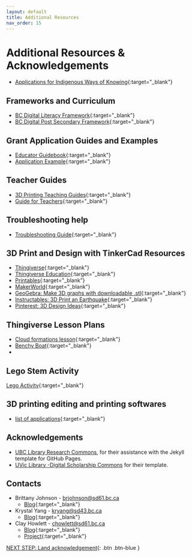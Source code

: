 ```yaml
---
layout: default
title: Additional Resources
nav_order: 15
---
```

# Additional Resources & Acknowledgements
- [Applications for Indigenous Ways of Knowing](https://aboriginalresourcesforteachers.weebly.com/digital-resources.html){:target="_blank"}
  
## Frameworks and Curriculum
- [BC Digital Literacy Framework](https://www2.gov.bc.ca/assets/gov/education/kindergarten-to-grade-12/teach/teaching-tools/digital-literacy-framework.pdf){:target="_blank"}
- [BC Digital Post Secondary Framework](https://www2.gov.bc.ca/assets/gov/education/post-secondary-education/institution-resources-administration/digital-learning-strategy/bc_post-secondary_digital_literacy_framework.pdf){:target="_blank"}

## Grant Application Guides and Examples
- [Educator Guidebook](https://www.makerbot.com/educators-guidebook/){:target="_blank"}
- [Application Example](https://docs.google.com/document/d/1ZaAOQn6u8P8Xu_PIn9yQn7sKPVzd9ziXMjDjSG3Exsw/edit?tab=t.0){:target="_blank"}

## Teacher Guides
- [3D Printing Teaching Guides](https://teachers-ab.libguides.com/3dprinting/books){:target="_blank"}
- [Guide for Teachers](https://www.stem.org.uk/system/files/elibrary-resources/2018/09/PrintLab%20-%203D%20Printing%20Guide%20for%20Teachers.pdf){:target="_blank"}

## Troubleshooting help
- [Troubleshooting Guide](https://www.simplify3d.com/resources/print-quality-troubleshooting/){:target="_blank"}

## 3D Print and Design with TinkerCad Resources
- [Thingiverse](https://www.thingiverse.com/){:target="_blank"}
- [Thingiverse Education](https://www.thingiverse.com/education){:target="_blank"}
- [Printables](https://www.printables.com/model){:target="_blank"}
- [MakerWorld](https://makerworld.com/en){:target="_blank"}
- [GeoGebra: Make 3D graphs with downloadable .stl](https://www.geogebra.org/3d?lang=en){:target="_blank"}
- [Instructables: 3D Print an Earthquake](https://www.instructables.com/3D-Print-an-Earthquake/){:target="_blank"}
- [Pinterest: 3D Design Ideas](https://www.pinterest.ca/search/pins/?q=3D%20printing&rs=typed){:target="_blank"}

## Thingiverse Lesson Plans
- [Cloud formations lesson](https://www.thingiverse.com/thing:1699444#google_vignette){:target="_blank"}
- [Benchy Boat](https://www.thingiverse.com/thing:763622){:target="_blank"}
- 
## Lego Stem Activity
[Lego Activity](https://sd42.libguides.com/c.php?g=735077&p=5290355){:target="_blank"}

## 3D printing editing and printing softwares
- [list of applications](https://www.autodesk.com/ca-en/solutions/123d-apps){:target="_blank"}
  
## Acknowledgements

- [UBC Library Research Commons](https://github.com/ubc-library-rc/), for their assistance with the Jekyll template for GitHub Pages.
- [UVic Library -Digital Scholarship Commons](https://uviclibraries.github.io/3d-design-print/) for their template. 

## Contacts  
- Brittany Johnson - brjohnson@sd61.bc.ca
    - [Blog](https://brittanyseducblog.opened.ca/){:target="_blank"}
- Krystal Yang - kryang@sd43.bc.ca
    - [Blog](https://liltechteacher.opened.ca/){:target="_blank"}
- Clay Howlett - chowlett@sd61.bc.ca
    - [Blog](https://integrating3dprint.opened.ca/){:target="_blank"}
    - [Project](https://dspace.library.uvic.ca/items/50b2358a-8de1-4a08-bbad-03a94eb16317){:target="_blank"}

[NEXT STEP: Land acknowledgement](land-acknowledgement.html){: .btn .btn-blue }
